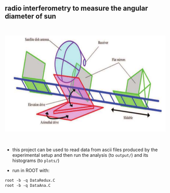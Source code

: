 ## radio interferometry to measure the angular diameter of sun

<br>

<p align="center">
<img height="300" src="sun.png">
</p>

<br>

* this project can be used to read data from ascii files produced by the experimental setup and then run the analysis (to `output/`) and its histograms (to `plots/`)

* run in ROOT with:

```
root -b -q DataRedux.C
root -b -q DataAna.C
```
